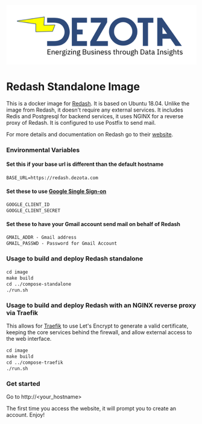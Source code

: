 ![image](https://github.com/Dezota/dockerfiles/raw/master/dezota_logo_sm.png)

# Redash Standalone Image

This is a docker image for [Redash](https://github.com/getredash/redash). 
It is based on Ubuntu 18.04. Unlike the image from Redash, it doesn't
require any external services.  It includes Redis and Postgresql for backend
services, it uses NGINX for a reverse proxy of Redash.  It is configured to
use Postfix to send mail.

For more details and documentation on Redash go to their
[website](https://www.redash.io/).

### Environmental Variables 
#### Set this if your base url is different than the default hostname
```
BASE_URL=https://redash.dezota.com
```

#### Set these to use [Google Single Sign-on](https://redash.io/help/open-source/admin-guide/google-developer-account-setup)
```
GOOGLE_CLIENT_ID 
GOOGLE_CLIENT_SECRET
```

#### Set these to have your Gmail account send mail on behalf of Redash
```
GMAIL_ADDR - Gmail address
GMAIL_PASSWD - Password for Gmail Account
```
### Usage to build and deploy Redash standalone
```
cd image
make build
cd ../compose-standalone
./run.sh
```
### Usage to build and deploy Redash with an NGINX reverse proxy via Traefik
This allows for [Traefik](https://traefik.io/) to use Let's Encrypt to generate a valid
certificate, keeping the core services behind the firewall, and allow
external access to the web interface.

```
cd image
make build
cd ../compose-traefik
./run.sh
```

### Get started
Go to http://<your_hostname>

The first time you access the website, it will prompt you to create an account.  Enjoy!

